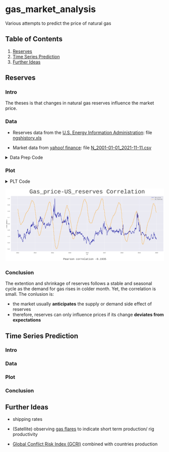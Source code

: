 # gas_market_analysis
Various attempts to predict the price of natural gas

## Table of Contents
1. [Reserves](#Reserves)
2. [Time Series Prediction](#Time-Series-Prediction)
3. [Further Ideas](#Further-Ideas)

## Reserves

### Intro
The theses is that changes in natural gas reserves influence the market price.

### Data
- Reserves data from the [U.S. Energy Information Administration](https://www.google.com/url?sa=t&rct=j&q=&esrc=s&source=web&cd=&ved=2ahUKEwip-7rl7Zz0AhUURuUKHUaYDmoQFnoECA4QAQ&url=https%3A%2F%2Fir.eia.gov%2Fngs%2Fngshistory.xls&usg=AOvVaw1K7aXs_TSzq-ovhYuVd8D4): file [ngshistory.xls](https://github.com/ambader/gas_market_analysis/blob/main/data/ngshistory.xls)

- Market data from [yahoo! finance](https://de.finance.yahoo.com/quote/NG%3DF/history?p=NG%3DF): file [N_2001-01-01_2021-11-11.csv](https://github.com/ambader/gas_market_analysis/blob/main/data/N_2001-01-01_2021-11-11.csv)

<details>
<summary>Data Prep Code</summary>

```python
import numpy as np
import pandas as pd

#read and slice data

ds = pd.read_csv("N_2001-01-01_2021-11-11.csv")
df = pd.read_excel("ngshistory.xls").iloc[6:]

ds = ds[["Date","Adj Close"]].rename(columns={"Date" : "ds","Adj Close" : "y"})
ds.ds = pd.to_datetime(ds.ds)
ds["res"] = np.ones(len(ds))

df = df.rename(columns={df.columns[0]:"ds",df.columns[-1]:"y"})
df = df[["ds","y"]]
df["ds"] = pd.to_datetime(df.ds.values)
```
```python
  #weekly data to daily

for i in df.ds[1:].index:
    zw = ds[ds.ds.between(df.ds[i-1],df.ds[i])]
    ds.iloc[zw.index,-1] = df.loc[i].y
```
```python
  #normalize data

tt = ds[ds.ds.between(pd.to_datetime("2012"),pd.to_datetime("2020"))].reset_index(drop=True)
tt.y = tt.y/max(tt.y)
tt.res = tt.res/max(tt.res)
tt = tt.set_index("ds")
 ```
</details>

### Plot
<details>
<summary>PLT Code</summary>

```python
import seaborn as sns
import matplotlib.pyplot as plt
sns.set_theme(style="darkgrid")
plt.rcParams['font.sans-serif'] = 'Liberation Mono'

fig = plt.figure(figsize=(21,9))
ax = fig.add_subplot()
sns.lineplot(data=tt.rename(columns={"y":"Gas_price","res":"US_reserves"}),dashes=False,palette=["#000099","#ff9900"])
plt.ylabel("norm.Values")
plt.title("Gas_price-US_reserves Correlation", size=55,color='#3b3b3b',pad=25)
fig.text(0.5, -0.05, "Pearson correlation "+str(np.round(np.corrcoef(tt.y,tt.res)[1,0],4)), fontsize=25, ha='center',color='#3b3b3b')
plt.tight_layout()
plt.savefig("price_res_corr.png",bbox_inches='tight',dpi=250)
plt.show()
```
</details>

![](https://github.com/ambader/gas_market_analysis/blob/main/img/price_res_corr.png)

### Conclusion
The extention and shrinkage of reserves follows a stable and seasonal cycle as the demand for gas rises in colder month. Yet, the correlation is small. The conlusion is:
- the market usually **anticipates** the supply or demand side effect of reserves
- therefore, reserves can only influence prices if its change **deviates from expectations**

## Time Series Prediction

### Intro

### Data

### Plot

### Conclusion

## Further Ideas

- shipping rates

- (Satellite) observing [gas flares](https://www.worldbank.org/en/topic/extractiveindustries/publication/global-gas-flaring-tracker-report) to indicate short term production/ rig productivity

- [Global Conflict Risk Index (GCRI)](https://op.europa.eu/de/publication-detail/-/publication/1c121597-07cc-11e8-b8f5-01aa75ed71a1/language-en) combined with countries production
